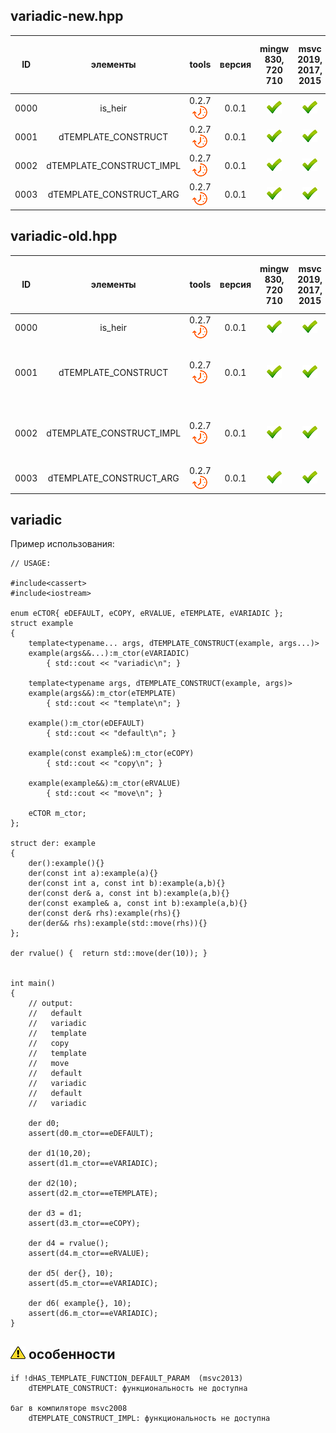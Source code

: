 ﻿
[P]: ../../icons/progress.png
[V]: ../../icons/success.png
[X]: ../../icons/failed.png
[D]: ../../icons/danger.png
[E]: ../../icons/empty.png
[N]: ../../icons/na.png

variadic-new.hpp
---

| **ID** | элементы                 | tools           | версия | mingw 830, 720 710 | msvc 2019, 2017, 2015 | msvc 2013, 2012, 2010, 2008             |  
|:------:|:------------------------:|:---------------:|:------:|:------------------:|:---------------------:|:---------------------------------------:|  
|  0000  | is_heir                  | 0.2.7 [![P]][M] | 0.0.1  |   [![V]][MINGW]    |  [![V]][VS-NEW]       | [![N]][VS-OLD]                          |  
|  0001  | dTEMPLATE_CONSTRUCT      | 0.2.7 [![P]][M] | 0.0.1  |   [![V]][MINGW]    |  [![V]][VS-NEW]       | [![N]][VS-OLD]                          |  
|  0002  | dTEMPLATE_CONSTRUCT_IMPL | 0.2.7 [![P]][M] | 0.0.1  |   [![V]][MINGW]    |  [![V]][VS-NEW]       | [![N]][VS-OLD]                          |  
|  0003  | dTEMPLATE_CONSTRUCT_ARG  | 0.2.7 [![P]][M] | 0.0.1  |   [![V]][MINGW]    |  [![V]][VS-NEW]       | [![N]][VS-OLD]                          |  

variadic-old.hpp
---

| **ID** | элементы                 | tools           | версия | mingw 830, 720 710 | msvc 2019, 2017, 2015 | msvc 2013, 2012, 2010, 2008             |  
|:------:|:------------------------:|:---------------:|:------:|:------------------:|:---------------------:|:---------------------------------------:|  
|  0000  | is_heir                  | 0.2.7 [![P]][M] | 0.0.1  |   [![V]][MINGW]    |  [![V]][VS-NEW]       | [![V]][VS-OLD]                          |  
|  0001  | dTEMPLATE_CONSTRUCT      | 0.2.7 [![P]][M] | 0.0.1  |   [![V]][MINGW]    |  [![V]][VS-NEW]       | [![V]][M] [![N]][0] [![N]][0] [![N]][0] |  
|  0002  | dTEMPLATE_CONSTRUCT_IMPL | 0.2.7 [![P]][M] | 0.0.1  |   [![V]][MINGW]    |  [![V]][VS-NEW]       | [![V]][M] [![V]][M] [![V]][M] [![X]][1] |  
|  0003  | dTEMPLATE_CONSTRUCT_ARG  | 0.2.7 [![P]][M] | 0.0.1  |   [![V]][MINGW]    |  [![V]][VS-NEW]       | [![V]][VS-OLD]                          |  

[M]:  #variadic  "решение проблемы провалов в вариадик конструкторы"  
[MINGW]:   #mingw-new   "поддержка компиляторов mingw"  
[VS-NEW]:  #msvc-new    "поддержка новых компиляторов msvc"  
[VS-OLD]:  #msvc-old    "поддержка старых компиляторов msvc"  

[0]:  #-особенности    "требуется поддержка параметров по умолчанию для функций"  
[1]:  #-особенности    "баг в компиляторе msvc2008"  

variadic
---

Пример использования:


```
// USAGE:

#include<cassert>
#include<iostream>

enum eCTOR{ eDEFAULT, eCOPY, eRVALUE, eTEMPLATE, eVARIADIC };
struct example
{
    template<typename... args, dTEMPLATE_CONSTRUCT(example, args...)>
    example(args&&...):m_ctor(eVARIADIC)
        { std::cout << "variadic\n"; }
    
    template<typename args, dTEMPLATE_CONSTRUCT(example, args)>
    example(args&&):m_ctor(eTEMPLATE)
        { std::cout << "template\n"; }

    example():m_ctor(eDEFAULT)
        { std::cout << "default\n"; }

    example(const example&):m_ctor(eCOPY)
        { std::cout << "copy\n"; }

    example(example&&):m_ctor(eRVALUE)
        { std::cout << "move\n"; }

    eCTOR m_ctor;
};

struct der: example
{
    der():example(){}
    der(const int a):example(a){}
    der(const int a, const int b):example(a,b){}
    der(const der& a, const int b):example(a,b){}
    der(const example& a, const int b):example(a,b){}
    der(const der& rhs):example(rhs){}
    der(der&& rhs):example(std::move(rhs)){}
};

der rvalue() {  return std::move(der(10)); }


int main()
{
    // output:
    //   default
    //   variadic
    //   template
    //   copy
    //   template
    //   move
    //   default
    //   variadic    
    //   default
    //   variadic        

    der d0;
    assert(d0.m_ctor==eDEFAULT);

    der d1(10,20);
    assert(d1.m_ctor==eVARIADIC);

    der d2(10);
    assert(d2.m_ctor==eTEMPLATE);
    
    der d3 = d1;
    assert(d3.m_ctor==eCOPY);

    der d4 = rvalue();
    assert(d4.m_ctor==eRVALUE);
    
    der d5( der{}, 10);
    assert(d5.m_ctor==eVARIADIC);
    
    der d6( example{}, 10);
    assert(d6.m_ctor==eVARIADIC);
}
```

[![D]][M] особенности
---------------------

```
if !dHAS_TEMPLATE_FUNCTION_DEFAULT_PARAM  (msvc2013)
    dTEMPLATE_CONSTRUCT: функциональность не доступна

баг в компиляторе msvc2008
    dTEMPLATE_CONSTRUCT_IMPL: функциональность не доступна

```
